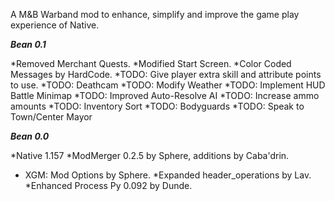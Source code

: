 A M&B Warband mod to enhance, simplify and improve the game play experience of Native.

***Bean 0.1***

*Removed Merchant Quests.
*Modified Start Screen.
*Color Coded Messages by HardCode.
*TODO: Give player extra skill and attribute points to use.
*TODO: Deathcam
*TODO: Modify Weather
*TODO: Implement HUD Battle Minimap
*TODO: Improved Auto-Resolve AI
*TODO: Increase ammo amounts
*TODO: Inventory Sort
*TODO: Bodyguards
*TODO: Speak to Town/Center Mayor

***Bean 0.0***

*Native 1.157
*ModMerger 0.2.5 by Sphere, additions by Caba'drin.
*	XGM: Mod Options by Sphere.
*Expanded header_operations by Lav.
*Enhanced Process Py 0.092 by Dunde.
